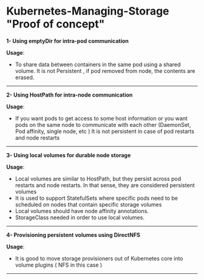 # Kubernetes-Managing-Storage  "Proof of concept"

**1- Using emptyDir for intra-pod communication**

**Usage**:
  - To share data between containers in the same pod using a shared volume.
It is not Persistent , if pod removed from node, the contents are erased.
__________________________________________________________________________
**2- Using HostPath for intra-node communication**

**Usage**:

  - If you want pods to get access to some host information or you want pods on the same node to communicate with each other (DaemonSet, Pod affinity, single node, etc )
It is not persistent in case of pod restarts and node restarts   
___________________________________________________________________________
**3- Using local volumes for durable node storage**

**Usage**:
  - Local volumes are similar to HostPath, but they persist across pod restarts and node restarts. In that sense, they are considered persistent volumes
  - It is used to support StatefulSets where specific pods need to be scheduled on nodes that contain specific storage volumes
  - Local volumes should have node affinity annotations. 
  - StorageClass needed in order to use local volumes.
____________________________________________________________________________
**4- Provisioning persistent volumes using DirectNFS**

**Usage**:
 - It is good to move storage provisioners out of Kubernetes core into volume plugins ( NFS in this case )
____________________________________________________________________________
